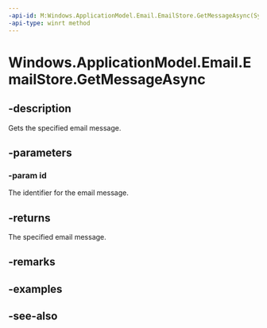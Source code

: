----api-id: M:Windows.ApplicationModel.Email.EmailStore.GetMessageAsync(System.String)
-api-type: winrt method
---<!-- Method syntaxpublic Windows.Foundation.IAsyncOperation<Windows.ApplicationModel.Email.EmailMessage> GetMessageAsync(System.String id)--># Windows.ApplicationModel.Email.EmailStore.GetMessageAsync## -descriptionGets the specified email message.## -parameters### -param idThe identifier for the email message.## -returnsThe specified email message.## -remarks## -examples## -see-also